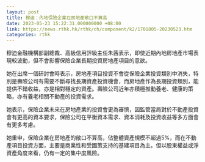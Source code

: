 ```yaml
---
layout: post
title: 穆迪：內地保險企業在房地產敞口不算高
date: 2023-05-23 15:22:31.000000000 +08:00
link: https://news.rthk.hk/rthk/ch/component/k2/1701805-20230523.htm
categories: rthk
---
```


穆迪金融機構部副總裁、高級信用評級主任朱茜表示，即使近期內地房地產市場表現較波動，但不會影響保險企業長期投資房地產項目的意欲。

她在出席一個研討會時表示，房地產項目投資不會從保險企業投資類別中消失，特別是壽險公司有需要不斷尋找長期資產投資機會，而房地產作為長期投資類別，能提供不錯收益，亦是相對穩定的資產。壽險公司近年亦積極推動養老、健康的策略，亦有養老相關不動產的投資需求。

她表示，保險企業未來在房地產業的投資會更為審慎，因監管當局對於不動產投資會有更高的資本要求，保險公司在平衡資本需求、資本消耗及投資收益等多方面會有更多考慮。

她重申，保險企業在房地產的敞口不算高，佔整體資產規模不超過5%，而在不動產項目投資方面，主要是商業性和受國策支持的基建項目為主。但以股東權益或淨資產角度來看，仍有一定的集中度風險。
